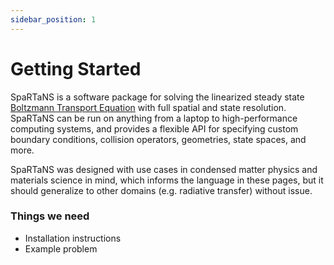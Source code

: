 ```yaml
---
sidebar_position: 1
---
```


# Getting Started

SpaRTaNS is a software package for solving the linearized steady state [Boltzmann Transport Equation](theory/boltzmann-transport-equation.md) with full spatial and state resolution.
SpaRTaNS can be run on anything from a laptop to high-performance computing systems, and provides a flexible API for specifying custom boundary conditions, collision operators, geometries, state spaces, and more.

SpaRTaNS was designed with use cases in condensed matter physics and materials science in mind, which informs the language in these pages, but it should generalize to other domains (e.g. radiative transfer) without issue.

### Things we need

- Installation instructions
- Example problem

